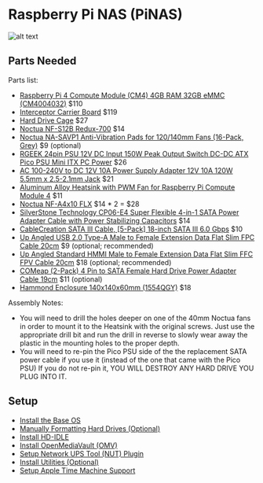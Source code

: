 # Raspberry Pi NAS (PiNAS)

![alt text](cover.on.small.gif "pinas")

## Parts Needed

Parts list:
* [Raspberry Pi 4 Compute Module (CM4) 4GB RAM 32GB eMMC (CM4004032)](https://shopping.google.com/search?q=CM4004032) $110
* [Interceptor Carrier Board](https://www.axzez.com/product-page/interceptor-carrier-board) $119
* [Hard Drive Cage](https://www.amazon.com/dp/B0854QRSC2) $27
* [Noctua NF-S12B Redux-700](https://www.amazon.com/dp/B00L8IYCJI) $14
* [Noctua NA-SAVP1 Anti-Vibration Pads for 120/140mm Fans (16-Pack, Grey)](https://www.amazon.com/dp/B07SWRXT3D) $9 (optional)
* [RGEEK 24pin PSU 12V DC Input 150W Peak Output Switch DC-DC ATX Pico PSU Mini ITX PC Power](https://www.amazon.com/dp/B07WDG49S8) $26
* [AC 100-240V to DC 12V 10A Power Supply Adapter 12V 10A 120W 5.5mm x 2.5-2.1mm Jack](https://www.amazon.com/dp/B07MXXXBV8) $21
* [Aluminum Alloy Heatsink with PWM Fan for Raspberry Pi Compute Module 4](https://www.amazon.com/dp/B092PMY7RC) $11
* [Noctua NF-A4x10 FLX](https://www.amazon.com/dp/B009NQLT0M) $14 * 2 = $28
* [SilverStone Technology CP06-E4 Super Flexible 4-in-1 SATA Power Adapter Cable with Power Stabilizing Capacitors](https://www.amazon.com/dp/B07KT992G2) $14
* [CableCreation SATA III Cable, [5-Pack] 18-inch SATA III 6.0 Gbps](https://www.amazon.com/dp/B01IBA3ITK) $10
* [Up Angled USB 2.0 Type-A Male to Female Extension Data Flat Slim FPC Cable 20cm](https://www.amazon.com/dp/B094Y293ZM) $9 (optional; recommended)
* [Up Angled Standard HMMI Male to Female Extension Data Flat Slim FFC FPV Cable 20cm](https://www.amazon.com/dp/B07BWG2XT5) $18 (optional; recommended)
* [COMeap (2-Pack) 4 Pin to SATA Female Hard Drive Power Adapter Cable 19cm](https://www.amazon.com/dp/B07JHBJWD4) $11 (optional)
* [Hammond Enclosure 140x140x60mm (1554QGY)](http://tinyurl.com/2p8vmdeu) $18

Assembly Notes:
* You will need to drill the holes deeper on one of the 40mm Noctua fans in order to mount it to the Heatsink with the original screws.  Just use the appropriate drill bit and run the drill in reverse to slowly wear away the plastic in the mounting holes to the proper depth.
* You will need to re-pin the Pico PSU side of the the replacement SATA power cable if you use it (instead of the one that came with the Pico PSU)  If you do not re-pin it, YOU WILL DESTROY ANY HARD DRIVE YOU PLUG INTO IT.

## Setup
* [Install the Base OS](baseos.md)
* [Manually Formatting Hard Drives (Optional)](drives.md)
* [Install HD-IDLE](hdidle.md)
* [Install OpenMediaVault (OMV)](omv.md)
* [Setup Network UPS Tool (NUT) Plugin](nut.md)
* [Install Utilities (Optional)](utilities.md)
* [Setup Apple Time Machine Support](timemachine.md)
